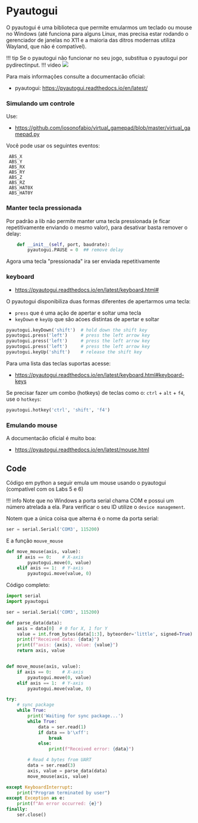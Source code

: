 # Pyautogui


O pyautogui é uma biblioteca que permite emularmos um teclado ou mouse no Windows (até funciona para alguns Linux, mas precisa estar rodando o gerenciador de janelas no X11 e a maioria das ditros modernas utiliza Wayland, que não é compatível).

!!! tip
    Se o pyautogui não funcionar no seu jogo, substitua o pyautogui por pydirectinput.
    !!! video
           ![](https://www.youtube.com/watch?v=LFDGgFRqVIs)

Para mais informações consulte a documentacão oficial:

- pyautogui: https://pyautogui.readthedocs.io/en/latest/

### Simulando um controle

Use:

- https://github.com/iosonofabio/virtual_gamepad/blob/master/virtual_gamepad.py

Você pode usar os seguintes eventos:

```
 ABS_X
 ABS_Y
 ABS_RX
 ABS_RY
 ABS_Z
 ABS_RZ
 ABS_HAT0X
 ABS_HAT0Y
```


### Manter tecla pressionada

Por padrão a lib não permite manter uma tecla pressionada (e ficar repetitivamente enviando o mesmo valor), para desativar basta remover o delay:

```py
    def __init__(self, port, baudrate):
        pyautogui.PAUSE = 0  ## remove delay
```

Agora uma tecla "pressionada" ira ser enviada repetitivamente

### keyboard

- https://pyautogui.readthedocs.io/en/latest/keyboard.html#

O pyautogui disponibiliza duas formas diferentes de apertarmos uma tecla: 

- `press` que é uma ação de apertar e soltar uma tecla
- `keyDown` e `keyUp` que são aćoes distintas de apertar e soltar

```py
pyautogui.keyDown('shift')  # hold down the shift key
pyautogui.press('left')     # press the left arrow key
pyautogui.press('left')     # press the left arrow key
pyautogui.press('left')     # press the left arrow key
pyautogui.keyUp('shift')    # release the shift key
```

Para uma lista das teclas suportas acesse:

- https://pyautogui.readthedocs.io/en/latest/keyboard.html#keyboard-keys

Se precisar fazer um combo (hotkeys) de teclas como o: `ctrl` + `alt` + `f4`, use o `hotkeys`:

```py
pyautogui.hotkey('ctrl', 'shift', 'f4')
```

### Emulando mouse

A documentacão oficial é muito boa:

- https://pyautogui.readthedocs.io/en/latest/mouse.html


## Code

Código em python a seguir emula um mouse usando o pyautogui (compatível com os Labs 5 e 6)

!!! info
    Note que no Windows a porta serial chama COM e possui um número atrelada a ela. Para verificar o seu ID utilize o `device management`.

Notem que a única coisa que alterna é o nome da porta serial:

```py
ser = serial.Serial('COM3', 115200)
```

E a função `mouve_mouse`

```py
def move_mouse(axis, value):
    if axis == 0:    # X-axis
        pyautogui.move(0, value)
    elif axis == 1:  # Y-axis
        pyautogui.move(value, 0)
```

Código completo:

```py
import serial
import pyautogui

ser = serial.Serial('COM3', 115200)

def parse_data(data):
    axis = data[0]  # 0 for X, 1 for Y
    value = int.from_bytes(data[1:3], byteorder='little', signed=True)
    print(f"Received data: {data}")
    print(f"axis: {axis}, value: {value}")
    return axis, value


def move_mouse(axis, value):
    if axis == 0:    # X-axis
        pyautogui.move(0, value)
    elif axis == 1:  # Y-axis
        pyautogui.move(value, 0)

try:
    # sync package
    while True:
        print('Waiting for sync package...')
        while True:
            data = ser.read(1)
            if data == b'\xff':
                break
            else:
                print(f"Received error: {data}")

        # Read 4 bytes from UART
        data = ser.read(3)
        axis, value = parse_data(data)
        move_mouse(axis, value)

except KeyboardInterrupt:
    print("Program terminated by user")
except Exception as e:
    print(f"An error occurred: {e}")
finally:
    ser.close()

```
